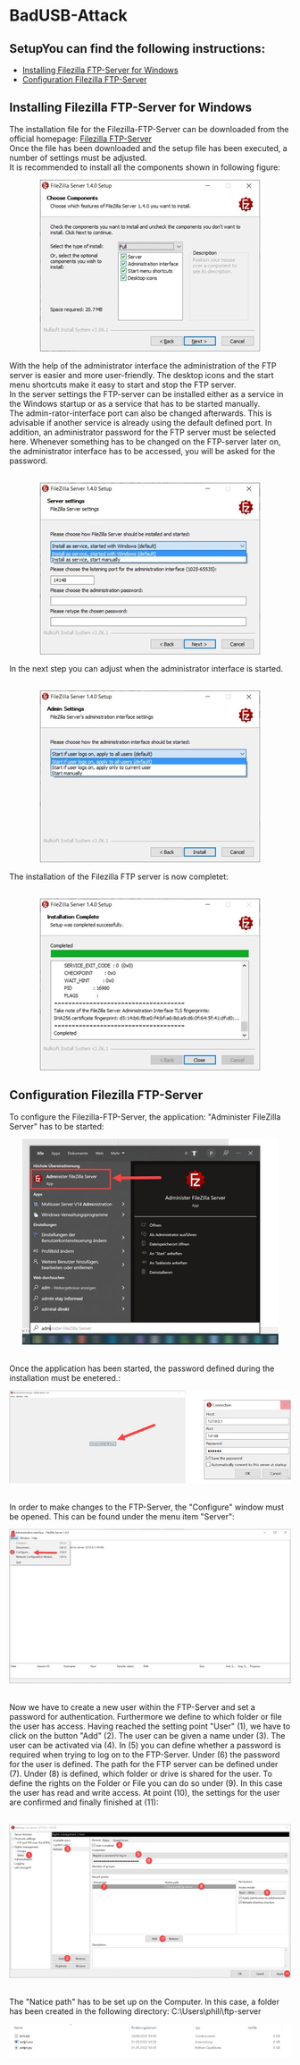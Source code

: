 # BadUSB-Attack

## SetupYou can find the following instructions:
- [Installing Filezilla FTP-Server for Windows](#installing-filezilla-ftp-server-for-windows)
- [Configuration Filezilla FTP-Server](#configuration-filezilla-ftp-server)

## Installing Filezilla FTP-Server for Windows
The installation file for the Filezilla-FTP-Server can be downloaded from the official homepage:
[Filezilla FTP-Server](https://filezilla-project.org/download.php?type=server)
<br>
Once the file has been downloaded and the setup file has been executed, a number of settings must be adjusted. <br>
It is recommended to install all the components shown in following figure:
<p align="center">
  <img src="./img4readme/installFilezillaFtpServer_1.jpg" alt=installFilezillaFtpServer_1">
</p>
With the help of the administrator interface the administration of the FTP server is easier and more user-friendly. The desktop icons and the start menu shortcuts make it easy to start and stop the FTP server.
<br>
In the server settings the FTP-server can be installed either as a service in the Windows startup or as a service that has to be started manually. <br>
The admin-rator-interface port can also be changed afterwards. This is advisable if another service is already using the default defined port. In addition, an administrator password for the FTP server must be selected here. Whenever something has to be changed on the FTP-server later on, the administrator interface has to be accessed, you will be asked for the password.                                                                                          
<br>  
<br>                                                                                          
 <p align="center">
  <img src="./img4readme/installFilezillaFtpServer_2.jpg" alt=installFilezillaFtpServer_2">
</p>
In the next step you can adjust when the administrator interface is started.
<br>
<br>
<p align="center">
  <img src="./img4readme/installFilezillaFtpServer_3.jpg" alt=installFilezillaFtpServer_3">
</p>
The installation of the Filezilla FTP server is now completet:
<br>
<br>                                                                                          
<p align="center">
  <img src="./img4readme/installFilezillaFtpServer_4.jpg" alt=installFilezillaFtpServer_4">
</p>
                                                                                          


## Configuration Filezilla FTP-Server
To configure the Filezilla-FTP-Server, the application: "Administer FileZilla Server" has to be started:
<p align="center">
  <img src="./img4readme/ConfigFilezillaFtpServer_1.jpg" alt="ConfigFilezillaFtpServer_1">
</p>
<br>
Once the application has been started, the password defined during the installation must be enetered.:
<br>
<p align="center">
  <img src="./img4readme/ConfigFilezillaFtpServer_2.jpg" alt="ConfigFilezillaFtpServer_2">
</p>

<br>
In order to make changes to the FTP-Server, the "Configure" window must be opened. This can be found under the menu item "Server":
<br>
<p align="center">
  <img src="./img4readme/ConfigFilezillaFtpServer_3.jpg" alt="ConfigFilezillaFtpServer_3">
</p>

<br>
Now we have to create a new user within the FTP-Server and set a password for authentication. Furthermore we define to which folder or file the user has access. Having reached the setting point "User" (1), we have to click on the button "Add" (2). The user can be given a name under (3). The user can be activated via (4). In (5) you can define whether a password is required when trying to log on to the FTP-Server. Under (6) the password for the user is defined. The path for the FTP server can be defined under (7). Under (8) is defined, which folder or drive is shared for the user. To define the rights on the Folder or File you can do so under (9). In this case the user has read and write access. At point (10), the settings for the user are confirmed and finally finished at (11):
<br>
<br>
<p align="center">
  <img src="./img4readme/ConfigFilezillaFtpServer_4.jpg" alt="ConfigFilezillaFtpServer_4">
</p>
<br>
The "Natice path" has to be set up on the Computer. In this case, a folder has been created in the following directory:
C:\Users\phili\ftp-server
<br>
<p align="center">
  <img src="./img4readme/ConfigFilezillaFtpServer_5.jpg" alt="ConfigFilezillaFtpServer_5">
</p>
